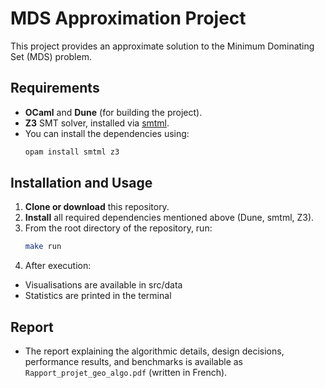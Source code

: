 # MDS Approximation Project

This project provides an approximate solution to the Minimum Dominating Set (MDS) problem.

## Requirements

- **OCaml** and **Dune** (for building the project).
- **Z3** SMT solver, installed via [smtml](https://github.com/formalsec/smtml).
- You can install the dependencies using:
  ```bash
  opam install smtml z3
  ```

## Installation and Usage

1. **Clone or download** this repository.
2. **Install** all required dependencies mentioned above (Dune, smtml, Z3).
3. From the root directory of the repository, run:
   ```bash
   make run
4. After execution:
  - Visualisations are available in src/data
  - Statistics are printed in the terminal

## Report
- The report explaining the algorithmic details, design decisions, performance results, and benchmarks is available as `Rapport_projet_geo_algo.pdf` (written in French).
